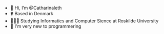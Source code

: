 - 👋 Hi, I’m @Catharinaleth
- ❣️ Based in Denmark
- 👩🏽‍💻 Studying Informatics and Computer Sience at Roskilde University 
- 👀 I'm very new to programmering 

<!---
Catharinaleth/Catharinaleth is a ✨ special ✨ repository because its `README.md` (this file) appears on your GitHub profile.
You can click the Preview link to take a look at your changes.
--->
